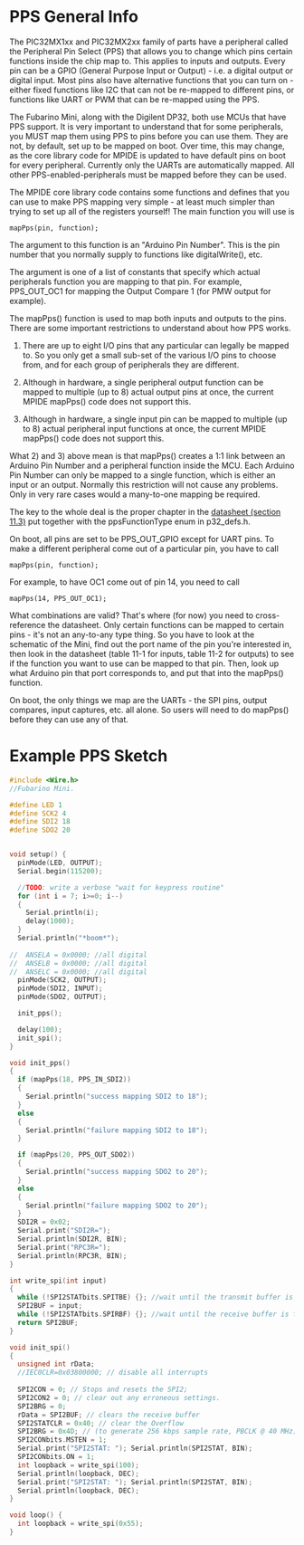 PPS General Info
===
The PIC32MX1xx and PIC32MX2xx family of parts have a peripheral called the Peripheral Pin Select (PPS) that allows you to change which pins certain functions inside the chip map to. This applies to inputs and outputs. Every pin can be a GPIO (General Purpose Input or Output) - i.e. a digital output or digital input. Most pins also have alternative functions that you can turn on - either fixed functions like I2C that can not be re-mapped to different pins, or functions like UART or PWM that can be re-mapped using the PPS.

The Fubarino Mini, along with the Digilent DP32, both use MCUs that have PPS support. It is very important to understand that for some peripherals, you MUST map them using PPS to pins before you can use them. They are not, by default, set up to be mapped on boot. Over time, this may change, as the core library code for MPIDE is updated to have default pins on boot for every peripheral. Currently only the UARTs are automatically mapped. All other PPS-enabled-peripherals must be mapped before they can be used.

The MPIDE core library code contains some functions and defines that you can use to make PPS mapping very simple - at least much simpler than trying to set up all of the registers yourself! The main function you will use is 

```
mapPps(pin, function);
```

The <pin> argument to this function is an "Arduino Pin Number". This is the pin number that you normally supply to functions like digitalWrite(), etc. 

The <function> argument is one of a list of constants that specify which actual peripherals function you are mapping to that pin. For example, PPS_OUT_OC1 for mapping the Output Compare 1 (for PMW output for example).

The mapPps() function is used to map both inputs and outputs to the pins. There are some important restrictions to understand about how PPS works. 

1) There are up to eight I/O pins that any particular <function> can legally be mapped to. So you only get a small sub-set of the various I/O pins to choose from, and for each group of peripherals they are different.

2) Although in hardware, a single peripheral output function can be mapped to multiple (up to 8) actual output pins at once, the current MPIDE mapPps() code does not support this.

3) Although in hardware, a single input pin can be mapped to multiple (up to 8) actual peripheral input functions at once, the current MPIDE mapPps() code does not support this.

What 2) and 3) above mean is that mapPps() creates a 1:1 link between an Arduino Pin Number and a peripheral function inside the MCU. Each Arduino Pin Number can only be mapped to a single function, which is either an input or an output. Normally this restriction will not cause any problems. Only in very rare cases would a many-to-one mapping be required. 

The key to the whole deal is the proper chapter in the [datasheet (section 11.3)](http://ww1.microchip.com/downloads/en/DeviceDoc/61168E.pdf) put together with the ppsFunctionType enum in p32_defs.h.

On boot, all pins are set to be PPS_OUT_GPIO except for UART pins. To make a different peripheral come out of a particular pin, you have to call

```
mapPps(pin, function);
```
For example, to have OC1 come out of pin 14, you need to call

```
mapPps(14, PPS_OUT_OC1);
```

What combinations are valid? That's where (for now) you need to cross-reference the datasheet. Only certain functions can be mapped to certain pins - it's not an any-to-any type thing. So you have to look at the schematic of the Mini, find out the port name of the pin you're interested in, then look in the datasheet (table 11-1 for inputs, table 11-2 for outputs) to see if the function you want to use can be mapped to that pin. Then, look up what Arduino pin that port corresponds to, and put that into the mapPps() function. 

On boot, the only things we map are the UARTs - the SPI pins, output compares, input captures, etc. all alone. So users will need to do mapPps() before they can use any of that.


Example PPS Sketch
===
```C++
#include <Wire.h>
//Fubarino Mini.

#define LED 1
#define SCK2 4
#define SDI2 18
#define SDO2 20


void setup() {                
  pinMode(LED, OUTPUT);
  Serial.begin(115200);

  //TODO: write a verbose "wait for keypress routine"
  for (int i = 7; i>=0; i--)
  {
    Serial.println(i);   
    delay(1000);
  }
  Serial.println("*boom*");
  
//  ANSELA = 0x0000; //all digital
//  ANSELB = 0x0000; //all digital
//  ANSELC = 0x0000; //all digital
  pinMode(SCK2, OUTPUT);
  pinMode(SDI2, INPUT);
  pinMode(SDO2, OUTPUT);

  init_pps();

  delay(100);
  init_spi();
}

void init_pps()
{
  if (mapPps(18, PPS_IN_SDI2))
  {
    Serial.println("success mapping SDI2 to 18");
  } 
  else
  {
    Serial.println("failure mapping SDI2 to 18");
  }

  if (mapPps(20, PPS_OUT_SDO2))
  {
    Serial.println("success mapping SDO2 to 20");
  } 
  else
  {
    Serial.println("failure mapping SDO2 to 20");
  }   
  SDI2R = 0x02;
  Serial.print("SDI2R=");
  Serial.println(SDI2R, BIN);
  Serial.print("RPC3R=");
  Serial.println(RPC3R, BIN);
}

int write_spi(int input)
{
  while (!SPI2STATbits.SPITBE) {}; //wait until the transmit buffer is empty
  SPI2BUF = input;
  while (!SPI2STATbits.SPIRBF) {}; //wait until the receive buffer is full
  return SPI2BUF;
}

void init_spi()
{
  unsigned int rData;
  //IEC0CLR=0x03800000; // disable all interrupts
  
  SPI2CON = 0; // Stops and resets the SPI2;
  SPI2CON2 = 0; // clear out any erroneous settings.
  SPI2BRG = 0;
  rData = SPI2BUF; // clears the receive buffer
  SPI2STATCLR = 0x40; // clear the Overflow
  SPI2BRG = 0x4D; // (to generate 256 kbps sample rate, PBCLK @ 40 MHz)
  SPI2CONbits.MSTEN = 1;
  Serial.print("SPI2STAT: "); Serial.println(SPI2STAT, BIN);
  SPI2CONbits.ON = 1;
  int loopback = write_spi(100);
  Serial.println(loopback, DEC);
  Serial.print("SPI2STAT: "); Serial.println(SPI2STAT, BIN);
  Serial.println(loopback, DEC);
}

void loop() {
  int loopback = write_spi(0x55);
}